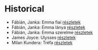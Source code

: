 # Historical

- Fábián, Janka: Emma fiai [részletek](../_details/F%C3%A1bi%C3%A1n%2C%20Janka.md#id_595)
- Fábián, Janka: Emma lánya [részletek](../_details/F%C3%A1bi%C3%A1n%2C%20Janka.md#id_596)
- Fábián, Janka: Emma szerelme [részletek](../_details/F%C3%A1bi%C3%A1n%2C%20Janka.md#id_597)
- James Joyce: Ulysses [részletek](../_details/James%20Joyce.md#id_1473)
- Milan Kundera: Tréfa [részletek](../_details/Milan%20Kundera.md#id_1820)